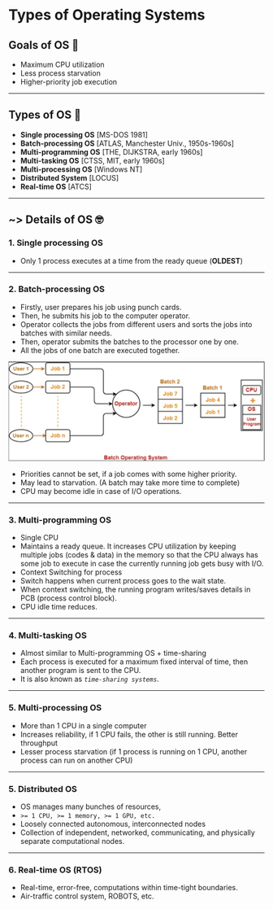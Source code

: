 # Types of Operating Systems

## Goals of OS 🙂

- Maximum CPU utilization
- Less process starvation
- Higher-priority job execution

---

## Types of OS 🎉

- **Single processing OS** [MS-DOS 1981]
- **Batch-processing OS** [ATLAS, Manchester Univ., 1950s-1960s]
- **Multi-programming OS** [THE, DIJKSTRA, early 1960s]
- **Multi-tasking OS** [CTSS, MIT, early 1960s]
- **Multi-processing OS** [Windows NT]
- **Distributed System** [LOCUS]
- **Real-time OS** [ATCS]

---
## ~> Details of OS 🤓

### **1. Single processing OS**
- Only 1 process executes at a time from the ready queue (**OLDEST**)

---

### **2. Batch-processing OS**
- Firstly, user prepares his job using punch cards.
- Then, he submits his job to the computer operator.
- Operator collects the jobs from different users and sorts the jobs into batches with similar needs.
- Then, operator submits the batches to the processor one by one.
- All the jobs of one batch are executed together.

![batch os](../../images/os/batch-os.png)

- Priorities cannot be set, if a job comes with some higher priority.
- May lead to starvation. (A batch may take more time to complete)
- CPU may become idle in case of I/O operations.

---

### **3. Multi-programming OS**
- Single CPU
- Maintains a ready queue. It increases CPU utilization by keeping multiple jobs (codes & data) in the memory so that the CPU always has some job to execute in case the currently running job gets busy with I/O.
- Context Switching for process
- Switch happens when current process goes to the wait state.
- When context switching, the running program writes/saves details in PCB (process control block).
- CPU idle time reduces.

---

### **4. Multi-tasking OS**
- Almost similar to Multi-programming OS + time-sharing
- Each process is executed for a maximum fixed interval of time, then another program is sent to the CPU.
- It is also known as *`time-sharing systems`*.

---

### **5. Multi-processing OS**
- More than 1 CPU in a single computer
- Increases reliability, if 1 CPU fails, the other is still running.
Better throughput
- Lesser process starvation (if 1 process is running on 1 CPU, another process can run on another CPU)

---

### **5. Distributed OS**
- OS manages many bunches of resources,
- `>= 1 CPU, >= 1 memory, >= 1 GPU, etc.`
- Loosely connected autonomous, interconnected nodes
- Collection of independent, networked, communicating, and physically separate computational nodes.

---

### **6. Real-time OS (RTOS)**
- Real-time, error-free, computations within time-tight boundaries.
- Air-traffic control system, ROBOTS, etc.




